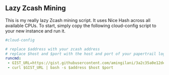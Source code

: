 Lazy Zcash Mining
-----------------

This is my really lazy Zcash mining script. It uses Nice Hash across all available CPUs.
To start, simply copy the following cloud-config script to your new instance and run it.

```yaml
#cloud-config

# replace $address with your zcash address
# replace $host and $port with the host and port of your papertrail log destination
runcmd:
 - GIST_URL=https://gist.githubusercontent.com/amingilani/3a2c35a0e12dea88d48b6d8e6a621cee/raw/initialize.sh
 - curl $GIST_URL | bash -s $address $host $port
 ```